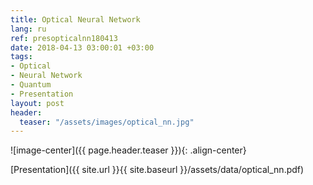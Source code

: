 ```yaml
---
title: Optical Neural Network
lang: ru
ref: presopticalnn180413
date: 2018-04-13 03:00:01 +03:00
tags:
- Optical
- Neural Network
- Quantum
- Presentation
layout: post
header:
  teaser: "/assets/images/optical_nn.jpg"
---
```


![image-center]({{ page.header.teaser }}){: .align-center}

[Presentation]({{ site.url }}{{ site.baseurl }}/assets/data/optical_nn.pdf)
